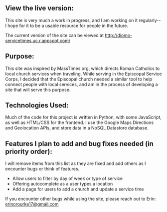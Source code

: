## View the live version:

This site is very much a work in progress, and I am working on it regularly-- I hope for it to be a usable resource for people in the future.

The current version of the site can be viewed at http://diomo-servicetimes.uc.r.appspot.com/

## Purpose:

This site was inspired by MassTimes.org, which directs Roman Catholics to local church services when traveling. While serving in the Episcopal Service Corps, I decided that the Episcopal church needed a similar tool to help connect people with local services, and am in the process of developing a site that will serve this purpose.

## Technologies Used:

Much of the code for this project is written in Python, with some JavaScript, as well as HTML/CSS for the frontend. I use the Google Maps Directions and Geolocation APIs, and store data in a NoSQL Datastore database.

## Features I plan to add and bug fixes needed (in priority order):

I will remove items from this list as they are fixed and add others as I encounter bugs or think of features.

* Allow users to filter by day of week or type of service
* Offering autocomplete as a user types a location
* Add a page for users to add a church and update a service time

If you encounter other bugs while using the site, please reach out to Erin: erinorourke17@gmail.com
